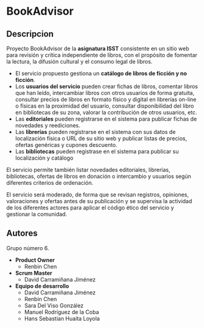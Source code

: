 # BookAdvisor

## Descripcion
Proyecto BookAdvisor de la **asignatura ISST** consistente en un sitio	web	 para revisión	 y	crítica	independiente	de	libros,	con	el	propósito	de	fomentar	la	lectura,	la	difusión	cultural	y	el	consumo	legal	de	libros.

* El	 servicio	 propuesto	 gestiona	 un	 **catálogo	 de	 libros	 de	 ficción	 y	 no	 ficción**.
* Los **usuarios	del	servicio**	pueden	crear	fichas	de	libros,	comentar	libros	que	han	leído, intercambiar	libros	con	otros	usuarios	de	forma	gratuita,	consultar	precios	de	libros	en	formato	físico	y	digital	en	librerías	on-line	o	físicas	en	la	proximidad	del	usuario, consultar	disponibilidad	del	libro	en	bibliotecas	de	su	zona,	valorar	la	contribución de	otros	usuarios,	etc.
* Las	**editoriales**	pueden	registrarse	en	el	sistema	para	publicar	fichas	de	novedades y	reediciones.
* Las	**librerías**	pueden	registrarse	en	el	sistema	con	sus	datos	de	localización	física	o URL	 de	 su	 sitio	 web	 y	 publicar	 listas	 de	 precios,	 ofertas	 genéricas	 y	 cupones descuento.
* Las	 **bibliotecas**	 pueden	 registrase	 en	 el	 sistema	 para	 publicar	 su	 localización	 y catálogo

El	 servicio	 permite	 también	 listar	 novedades	 editoriales,	 librerías,	 bibliotecas, ofertas	de	libros	en	donación	o	intercambio	y	usuarios	según	diferentes	criterios	de	ordenación.

El	 servicio será	 moderado,	 de	 forma	 que	 se	 revisan	 registros,	 opiniones,	valoraciones	 y	 ofertas	 antes	 de	 su	 publicación	 y	 se	 supervisa	 la	 actividad	 de	 los diferentes	actores	para	aplicar	el	código	ético	del	servicio	y	gestionar	la	comunidad.

## Autores
Grupo número 6.
* **Product Owner**
    * Renbin Chen
* **Scrum Master**
    * David Carramiñana Jiménez
* **Equipo de desarrollo**
    * David Carramiñana Jiménez
    * Renbin Chen
    * Sara Del Viso González
    * Manuel Rodríguez de la Coba
    * Hans Sebastian Huaita Loyola
